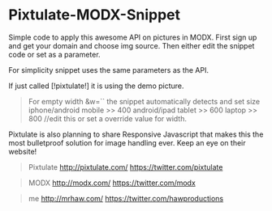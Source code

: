 Pixtulate-MODX-Snippet
======================

Simple code to apply this awesome API on pictures in MODX.
First sign up and get your domain and choose img source. 
Then either edit the snippet code or set as a parameter.

For simplicity snippet uses the same parameters as the API.

If just called [!pixtulate!] 
it is using the demo picture. 

> For empty width &w=`` the snippet automatically detects and set size
iphone/android mobile 	>> 	400
android/ipad tablet 	>> 	600
laptop 					>> 	800
//edit this or set a override value for width.

Pixtulate is also planning to share Responsive Javascript that makes
this the most bulletproof solution for image handling ever.
Keep an eye on their website!

> Pixtulate
http://pixtulate.com/
https://twitter.com/pixtulate

> MODX
http://modx.com/
https://twitter.com/modx

> me
http://mrhaw.com/
https://twitter.com/hawproductions
